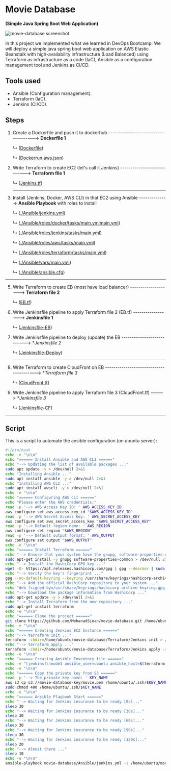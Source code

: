 # Movie Database

**(Simple Java Spring Boot Web Application)**

<img src="https://i.imgur.com/Dg0Iixll.png" alt="movie-database screenshot" />

In this project we implemented what we learned in DevOps Bootcamp. We will deploy a simple java spring boot web application on AWS Elastic Beanstalk with high-availability infrastructure (Load Balanced) using Terraform as infrastructure as a code (IaC), Ansible as a configuration management tool and Jenkins as CI/CD.

## Tools used

- Ansible (Configuration management).
- Terraform (IaC).
- Jenkins (CI/CD).

## Steps

1. Create a Dockerfile and push it to dockerhub -------------------------------------> **Dockerfile 1**

   ↳  ([Dockerfile](/Dockerfile))

   ↳  ([Dockerrun.aws.json](/Dockerrun.aws.json))

2. Write Terraform to create EC2 (let's call it Jenkins) ----------------------------> **Terraform file 1**

   ↳  ([Jenkins.tf](Terraform/Jenkins/Jenkins.tf))

   ---

3. Install (Jenkins, Docker, AWS CLI) in that EC2 using Ansible --------------> **Ansible Playbook** with roles to install

   ↳  ([./Ansible/jenkins.yml](Ansible/jenkins.yml))

   ↳  ([./Ansible/roles/docker/tasks/main.ymlmain.yml](Ansible/roles/docker/tasks/main.yml))

   ↳  ([./Ansible/roles/jenkins/tasks/main.yml](Ansible/roles/jenkins/tasks/main.yml))

   ↳  ([./Ansible/roles/aws/tasks/main.yml](Ansible/roles/aws/tasks/main.yml))

   ↳  ([./Ansible/roles/terraform/tasks/main.yml](Ansible/roles/terraform/tasks/main.yml))

   ↳  ([./Ansible/vars/main.yml](Ansible/vars/main.yml))

   ↳  ([./Ansible/ansible.cfg](Ansible/ansible.cfg))

---

5. Write Terraform to create EB (most have load balancer) --------------------> **Terraform file 2**

   ↳  ([EB.tf](Terraform/EB/EB.tf))

6. Write Jenkinsfile pipeline to apply Terraform file 2 (EB.tf) ------------------> **Jenkinsfile 1**

   ↳  ([Jenkinsfile-EB](Jenkins/Jenkinsfile-EB))

7. Write Jenkinsfile pipeline to deploy (update) the EB ---------------------------> **Jenkinsfile 2*

   ↳  ([Jeinkinsfile-Deploy](Jenkins/Jeinkinsfile-Deploy))

   ---
   
8. Write Terraform to create CloudFront on EB ----------------------------------------> **Terraform file 3*

   ↳  ([CloudFront.tf](Terraform/CloudFront/CloudFront.tf))

9. Write Jenkinsfile pipeline to apply Terraform file 3 (CloudFront.tf) ------> **Jenkinsfile 3*

   ↳  ([Jenkinsfile-CF](Jenkins/Jenkinsfile-CF))


---

## Script

This is a script to automate the ansible configuration (on ubuntu server):

```sh
#!/bin/bash
echo -e "\n\n"
echo "====== Install Ansible and AWS CLI ======"
echo "--> Updating the list of available packages ..."
sudo apt update -y > /dev/null 2>&1
echo "Installing Ansible ..."
sudo apt install ansible -y > /dev/null 2>&1
echo "Installing AWS CLI ..."
sudo apt install awscli -y > /dev/null 2>&1
echo -e "\n\n"
echo "====== Configuring AWS CLI ======"
echo "Please enter the AWS credentials:"
read -p '--> AWS Access Key ID: ' AWS_ACCESS_KEY_ID
aws configure set aws_access_key_id "$AWS_ACCESS_KEY_ID"
read -p '--> AWS Secret Access Key: ' AWS_SECRET_ACCESS_KEY
aws configure set aws_secret_access_key "$AWS_SECRET_ACCESS_KEY"
read -p '--> Default region name: ' AWS_REGION
aws configure set region "$AWS_REGION"
read -p '--> Default output format: ' AWS_OUTPUT
aws configure set output "$AWS_OUTPUT"
echo -e "\n\n"
echo "====== Install Terraform ======"
echo "--> Ensure that your system have the gnupg, software-properties-common, and curl packages installed ..."
sudo apt-get install -y gnupg software-properties-common > /dev/null 2>&1
echo "--> Install the HashiCorp GPG key ..."
wget -O- https://apt.releases.hashicorp.com/gpg | gpg --dearmor | sudo tee /usr/share/keyrings/hashicorp-archive-keyring.gpg
echo "--> Verify the key's fingerprint ..."
gpg --no-default-keyring --keyring /usr/share/keyrings/hashicorp-archive-keyring.gpg --fingerprint
echo "--> Add the official HashiCorp repository to your system ..."
echo "deb [signed-by=/usr/share/keyrings/hashicorp-archive-keyring.gpg] https://apt.releases.hashicorp.com $(lsb_release -cs) main" | sudo tee /etc/apt/sources.list.d/hashicorp.list
echo "--> Download the package information from HashiCorp ..."
sudo apt-get update -y > /dev/null 2>&1
echo "--> Install Terraform from the new repository ..."
sudo apt-get install terraform
echo -e "\n\n"
echo "====== Clone the project ======"
git clone https://github.com/MohanadSinan/movie-database.git /home/ubuntu/movie-database
echo -e "\n\n"
echo "====== Creating Jenkins EC2 Instance ======"
echo "--> terraform init ..."
terraform -chdir=/home/ubuntu/movie-database/Terraform/Jenkins init > /dev/null
echo "--> terraform apply ..."
terraform -chdir=/home/ubuntu/movie-database/Terraform/Jenkins apply -auto-approve
echo -e "\n\n"
echo "====== Creating Ansible Inventory file ======"
echo -e "[jenkins]\nnode1 ansible_user=ubuntu ansible_host=$(terraform -chdir=/home/ubuntu/movie-database/Terraform/Jenkins output -raw instance_public_ip)\n\n[all:vars]\nansible_ssh_private_key_file=/home/ubuntu/.ssh/movie.pem" > /home/ubuntu/movie-database/Ansible/Hosts
echo -e "\n\n"
echo "====== Copy the private key from S3 ======"
read -p '--> The private key name: ' KEY_NAME
aws s3 cp s3://movie-database-key/movie.pem /home/ubuntu/.ssh/$KEY_NAME > /dev/null
sudo chmod 400 /home/ubuntu/.ssh/$KEY_NAME
echo -e "\n\n"
echo "====== Ansible Playbook Start ======"
echo "--> Waiting for Jenkins insurance to be ready [0s]..."
sleep 30
echo "--> Waiting for Jenkins insurance to be ready [30s]..."
sleep 30
echo "--> Waiting for Jenkins insurance to be ready [60s]..."
sleep 30
echo "--> Waiting for Jenkins insurance to be ready [90s]..."
sleep 30
echo "--> Waiting for Jenkins insurance to be ready [120s]..."
sleep 20
echo "--> Almost there ..."
sleep 10
echo -e "\n\n"
ansible-playbook movie-database/Ansible/jenkins.yml -i /home/ubuntu/movie-database/Ansible/Hosts
```
